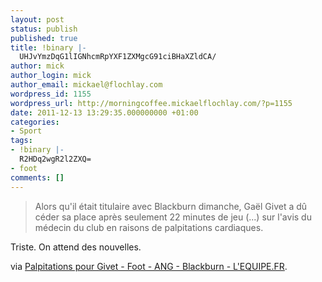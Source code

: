 ```yaml
---
layout: post
status: publish
published: true
title: !binary |-
  UHJvYmzDqG1lIGNhcmRpYXF1ZXMgcG91ciBHaXZldCA/
author: mick
author_login: mick
author_email: mickael@flochlay.com
wordpress_id: 1155
wordpress_url: http://morningcoffee.mickaelflochlay.com/?p=1155
date: 2011-12-13 13:29:35.000000000 +01:00
categories:
- Sport
tags:
- !binary |-
  R2HDq2wgR2l2ZXQ=
- foot
comments: []
---
```

<blockquote>Alors qu'il était titulaire avec Blackburn dimanche, Gaël Givet a dû céder sa place après seulement 22 minutes de jeu (...) sur l'avis du médecin du club en raisons de palpitations cardiaques.</blockquote>
Triste. On attend des nouvelles.

via <a href="http://www.lequipe.fr/Football/breves2011/20111212_120000_palpitations-pour-givet.html#xtor=RSS-1">Palpitations pour Givet - Foot - ANG - Blackburn - L'EQUIPE.FR</a>.

